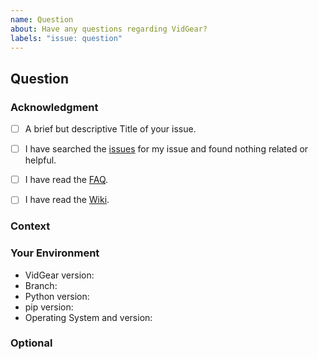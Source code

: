 ```yaml
---
name: Question
about: Have any questions regarding VidGear?
labels: "issue: question"
---
```


<!--- Provide a general summary of the issue in the Title above -->


## Question

<!--- Provide your question description here -->


### Acknowledgment

<!--- By posting an issue you acknowledge the following: -->

- [ ] A brief but descriptive Title of your issue.
- [ ] I have searched the [issues](https://github.com/abhiTronix/vidgear/issues) for my issue and found nothing related or helpful.
- [ ] I have read the [FAQ](https://github.com/abhiTronix/vidgear/wiki/FAQ-&-Troubleshooting).
- [ ] I have read the [Wiki](https://github.com/abhiTronix/vidgear/wiki#vidgear).


### Context

<!--- How has this issue affected you? What are you trying to accomplish? -->

<!--- Providing context helps us come up with a solution that is most useful in the real world -->


### Your Environment
<!--- Include as many relevant details about the environment you worked in -->
* VidGear version:
* Branch: <!--- Master/Testing/Development/PyPi -->
* Python version:
* pip version:
* Operating System and version:


### Optional

<!--- Provide screenshots where appropriate -->
